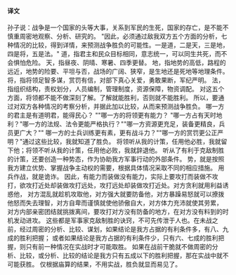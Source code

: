 #### 译文
孙子说：战争是一个国家的头等大事，关系到军民的生死，国家的存亡，是不能不慎重周密地观察、分析、研究的。
"因此，必须通过敌我双方五个方面的分析，七种情况的比较，得到详情，来预测战争胜负的可能性。一是道，二是天，三是地，四是将，五是法。"
道，指君主和民众目标相同，意志统一，可以同生共死，而不会惧怕危险。
天，指昼夜、阴晴、寒暑、四季更替。
地，指地势的高低，路程的远近，地势的险要、平坦与否，战场的广阔、狭窄，是生地还是死地等地理条件。
将，指将领足智多谋，赏罚有信，对部下真心关爱，勇敢果断，军纪严明。
法，指组织结构，责权划分，人员编制，管理制度，资源保障，物资调配。
对这五个方面，将领都不能不做深刻了解。了解就能胜利，否则就不能胜利。
所以，要通过对双方各种情况的考察分析，并据此加以比较，从而来预测战争胜负。
哪一方的君主是有道明君，能得民心？
""哪一方的将领更有能力？
"哪一方占有天时地利？"哪一方的法规、法令更能严格执行？""哪一方资源更充足，装备更精良，兵员更广大？""
哪一方的士兵训练更有素，更有战斗力？""哪一方的赏罚更公正严明？"通过这些比较，我就知道了胜负。
将领听从我的计策，任用他必胜，我就留下他；将领不听从我的计策，任用他必败，我就辞退他。
听从了有利于克敌制胜的计策，还要创造一种势态，作为协助我方军事行动的外部条件。
势，就是按照我方建立优势、掌握战争主动权的需要，根据具体情况采取不同的相应措施。
用兵作战，就是诡诈。
因此，有能力而装做没有能力，实际上要攻打而装做不攻打，欲攻打近处却装做攻打远处，攻打远处却装做攻打近处。对方贪利就用利益诱惑他，
对方混乱就趁机攻取他，对方强大就要防备他，对方暴躁易怒就可以撩拨他怒而失去理智，对方自卑而谨慎就使他骄傲自大，对方体力充沛就使其劳累，
对方内部亲密团结就挑拨离间，要攻打对方没有防备的地方，在对方没有料到的时机发动进攻。
这些都是军事家克敌制胜的诀窍，不可先传泄于人也。在未战之前，经过周密的分析、比较、谋划，如果结论是我方占据的有利条件多，有八、九成的胜利把握；
或者如果结论是我方占据的有利条件少，只有六、七成的胜利把握，则只有前一种情况在实战时才可能取胜。
如果在战前干脆就不做周密的分析、比较，或分析、比较的结论是我方只有五成以下的胜利把握，那在实战中就不可能获胜。
仅根据庙算的结果，不用实战，胜负就显而易见了。
